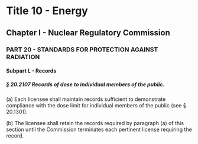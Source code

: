 
# Title 10 - Energy
## Chapter I - Nuclear Regulatory Commission
### PART 20 - STANDARDS FOR PROTECTION AGAINST RADIATION
#### Subpart L - Records
##### § 20.2107 Records of dose to individual members of the public.

(a) Each licensee shall maintain records sufficient to demonstrate compliance with the dose limit for individual members of the public (see § 20.1301).

(b) The licensee shall retain the records required by paragraph (a) of this section until the Commission terminates each pertinent license requiring the record.
